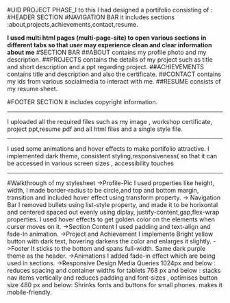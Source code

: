 #UID PROJECT PHASE_I
to this I had designed a portifolio consisting of :
#HEADER SECTION
#NAVIGATION BAR
it includes sections :about,projects,achievements,contact,resume.

****I used multi html pages (multi-page-site) to open various sections in different tabs so that user may experience clean and clear information about me****
#SECTION BAR
##ABOUT contains my profile photo and my description.
##PROJECTS contains the details of my  project such as title and short description and a ppt regarding project.
##ACHIEVEMENTS contains title and description and also the certificate.
##CONTACT contains my ids from various socialmedia to interact with me.
##RESUME consists of my resume sheet.

#FOOTER SECTION
it includes copyright information.
***********************************************************************************************
I uploaded all the required files such as my image , workshop certificate, project ppt,resume pdf  and all html files and a single style file.
***********************************************************************************************
I used some animations and hover effects to make portifolio attractive.
I implemented dark theme, consistent styling,responsiveness( so that it can be accessed in various screen sizes , accessibility touches
***********************************************************************************************
#Walkthrough of my stylesheet
->Profile-Pic 
I used properties like height, width, I made border-radius to be circle,and top and bottom margin, transition and included hover effect using transform property.
-> Navigation Bar
I removed bullets using list-style property, and made it to be horixontal and centered spaced out evenly using diplay, justify-content,gap,flex-wrap properties. 
I used hover effects to get golden color on the elements when curser moves on it.
->Section Content
I used padding and text-align and fade-In animation.
->Project and Achievement 
I implemente Bright yellow button with dark text, hovering darkens the color and enlarges it slightly.
->Footer
It sticks to the bottom and spans full-width.
Same dark purple theme as the header.
->Animations
I added fade-in effect which are being used in sections.
->Responsive Design
Media Queries
1024px and below : reduces spacing and container widths for tablets
768 px and below : stacks nav items vertically and reduces padding and font-sizes , optimises button size 
480 px and below: Shrinks fonts and buttons for small phones. makes it mobile-friendly.



